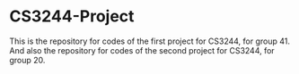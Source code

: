 # CS3244-Project
This is the repository for codes of the first project for CS3244, for group 41.
And also the repository for codes of the second project for CS3244, for group 20.

